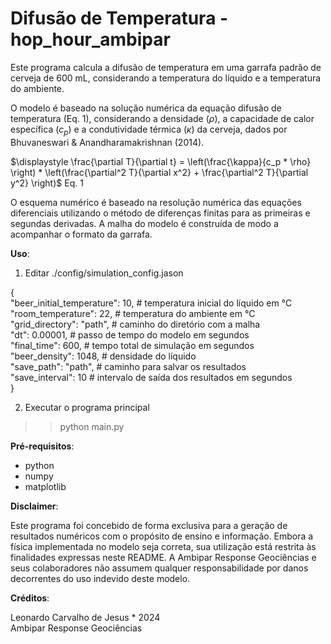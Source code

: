 # Difusão de Temperatura - hop_hour_ambipar

Este programa calcula a difusão de temperatura em uma garrafa padrão de cerveja
de 600 mL, considerando a temperatura do líquido e a temperatura do ambiente.

O modelo é baseado na solução numérica da equação difusão de temperatura (Eq. 1), considerando a densidade ($\rho$), a capacidade de calor específica ($c_p$) e a condutividade térmica ($\kappa$) da cerveja, dados por Bhuvaneswari & Anandharamakrishnan (2014).

$\displaystyle \frac{\partial T}{\partial t} = \left(\frac{\kappa}{c_p * \rho} \right) * \left(\frac{\partial^2 T}{\partial x^2} + \frac{\partial^2 T}{\partial y^2} \right)$     Eq. 1

O esquema numérico é baseado na resolução numérica das equações diferenciais utilizando
o método de diferenças finitas para as primeiras e segundas derivadas. A malha do modelo é
construída de modo a acompanhar o formato da garrafa.

**Uso**:

1. Editar ./config/simulation_config.jason
  
  {  
  "beer_initial_temperature": 10, # temperatura inicial do líquido em °C  
  "room_temperature": 22,         # temperatura do ambiente em °C  
  "grid_directory": "path",       # caminho do diretório com a malha  
  "dt": 0.00001,                  # passo de tempo do modelo em segundos  
  "final_time":  600,             # tempo total de simulação em segundos  
  "beer_density": 1048,           # densidade do líquido  
  "save_path": "path",            # caminho para salvar os resultados  
  "save_interval": 10             # intervalo de saída dos resultados em segundos  
  }

  2. Executar o programa principal
  >> python main.py

  **Pré-requisitos**:

  * python
  * numpy
  * matplotlib

**Disclaimer**:

Este programa foi concebido de forma exclusiva para a geração de resultados numéricos com o propósito de ensino e informação. Embora a física implementada no modelo seja correta, sua utilização está restrita às finalidades expressas neste README. A Ambipar Response Geociências e seus colaboradores não assumem qualquer responsabilidade por danos decorrentes do uso indevido deste modelo.

**Créditos**:

Leonardo Carvalho de Jesus * 2024  
Ambipar Response Geociências

